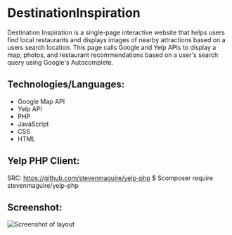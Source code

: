 # DestinationInspiration

Destination Inspiration is a single-page interactive website that helps users find local restaurants and displays images of nearby attractions based on a users search location. This page calls Google and Yelp APIs to display a map, photos, and restaurant recommendations based on a user's search query using Google's Autocomplete. 


## Technologies/Languages:
* Google Map API
* Yelp API
* PHP
* JavaScript
* CSS
* HTML


## Yelp PHP Client:
SRC: https://github.com/stevenmaguire/yelp-php
$ Scomposer require stevenmaguire/yelp-php


## Screenshot:
![Screenshot of layout](Layout_DestinationInspiration.png)
